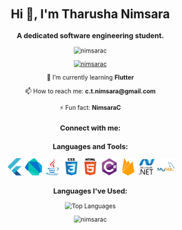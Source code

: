 <div style="text-align: center;">
    <h1>Hi 👋, I'm Tharusha Nimsara</h1>
    <h3>A dedicated software engineering student.</h3>

  <p> <img src="https://komarev.com/ghpvc/?username=nimsarac&label=Profile%20views&color=0e75b6&style=flat" alt="nimsarac" /> </p>

  <p> <a href="https://github.com/nimsarac/github-profile-trophy"><img src="https://github-profile-trophy.vercel.app/?username=nimsarac&theme=radical&no-frame=true&no-bg=true&margin-w=4" alt="nimsarac" /></a> </p>
  
  <p> 🌱 I’m currently learning <strong>Flutter</strong></p>

  <p> 📫 How to reach me: <strong>c.t.nimsara@gmail.com</strong></p>

  <p> ⚡ Fun fact: <strong>NimsaraC</strong></p>

  <h3>Connect with me:</h3>
    <!-- Add your social media links here -->
    <p>
        <!-- Example: <a href="YOUR_PROFILE_LINK"><img src="SOCIAL_MEDIA_ICON_URL" alt="social"></a> -->
    </p>

  <h3>Languages and Tools:</h3>
    <p>
    <img src="https://raw.githubusercontent.com/devicons/devicon/master/icons/flutter/flutter-original.svg" alt="Flutter" width="40" height="40"/>
    <img src="https://raw.githubusercontent.com/devicons/devicon/master/icons/dart/dart-original.svg" alt="Dart" width="40" height="40"/>
    <img src="https://raw.githubusercontent.com/devicons/devicon/master/icons/java/java-original.svg" alt="Java" width="40" height="40"/>
    <img src="https://raw.githubusercontent.com/devicons/devicon/master/icons/css3/css3-original-wordmark.svg" alt="CSS3" width="40" height="40"/>
    <img src="https://raw.githubusercontent.com/devicons/devicon/master/icons/html5/html5-original-wordmark.svg" alt="HTML5" width="40" height="40"/>
    <img src="https://raw.githubusercontent.com/devicons/devicon/master/icons/csharp/csharp-original.svg" alt="C#" width="40" height="40"/>
       <img src="https://raw.githubusercontent.com/devicons/devicon/master/icons/firebase/firebase-plain.svg" alt="Firebase" width="40" height="40"/>
    <img src="https://raw.githubusercontent.com/devicons/devicon/master/icons/dot-net/dot-net-original-wordmark.svg" alt=".NET" width="40" height="40"/>
    <img src="https://raw.githubusercontent.com/devicons/devicon/master/icons/mysql/mysql-original-wordmark.svg" alt="SQL" width="40" height="40"/>
    </p>

  <h3>Languages I've Used:</h3>
    <!-- Replace 'nimsarac' with your GitHub username -->
    <p>
        <img src="https://github-readme-stats.vercel.app/api/top-langs/?username=nimsarac&theme=dark&hide_border=false&include_all_commits=true&count_private=true&layout=compact" alt="Top Languages">
    </p>

  <p><img src="https://github-readme-streak-stats.herokuapp.com/?user=nimsarac&theme=dark&hide_border=false" alt="nimsarac" /></p>
</div>

